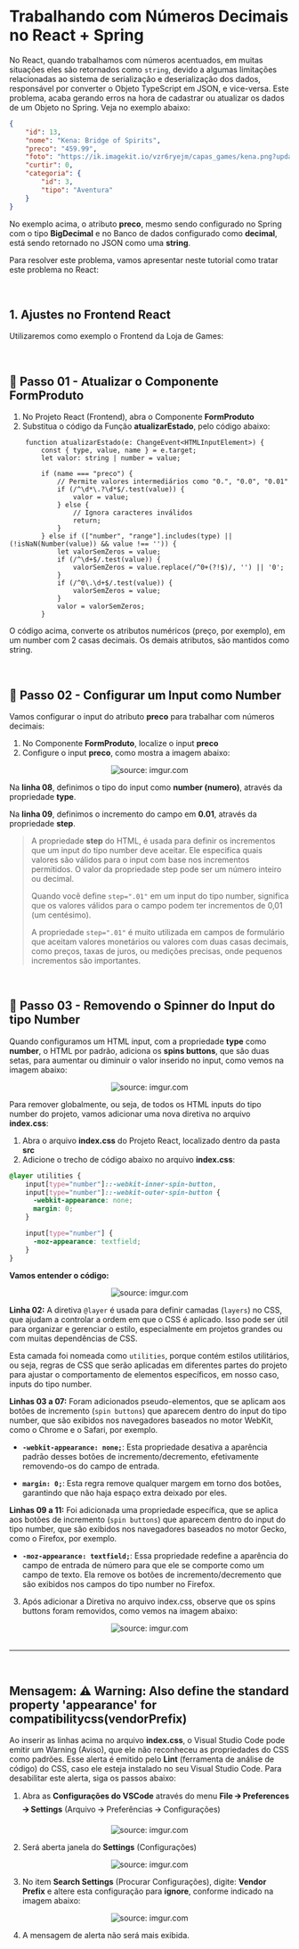 <h1>Trabalhando com Números Decimais no React + Spring</h1>



No React, quando trabalhamos com números acentuados, em muitas situações eles são retornados como `string`, devido a algumas limitações relacionadas ao sistema de serialização e deserialização dos dados, responsável por converter o Objeto TypeScript em JSON, e vice-versa. Este problema, acaba gerando erros na hora de cadastrar ou atualizar os dados de um Objeto no Spring. Veja no exemplo abaixo:

```json
{
	"id": 13,
	"nome": "Kena: Bridge of Spirits",
	"preco": "459.99",
	"foto": "https://ik.imagekit.io/vzr6ryejm/capas_games/kena.png?updatedAt=1714809337058",
	"curtir": 0,
	"categoria": {
		"id": 3,
		"tipo": "Aventura"
	}
}
```

No exemplo acima, o atributo **preco**, mesmo sendo configurado no Spring com o tipo **BigDecimal** e no Banco de dados configurado como **decimal**, está sendo retornado no JSON como uma **string**.

Para resolver este problema, vamos apresentar neste tutorial como tratar este problema no React:

<br />

<h2>1. Ajustes no Frontend React</h2>



Utilizaremos como exemplo o Frontend da Loja de Games:

<br />

<h2>👣 Passo 01 - Atualizar o Componente FormProduto</h2>



1. No Projeto React (Frontend), abra o Componente **FormProduto**
2. Substitua o código da Função **atualizarEstado**, pelo código abaixo:

```tsx
	function atualizarEstado(e: ChangeEvent<HTMLInputElement>) {
		const { type, value, name } = e.target;
		let valor: string | number = value;

		if (name === "preco") {
			// Permite valores intermediários como "0.", "0.0", "0.01"
			if (/^\d*\.?\d*$/.test(value)) {
				valor = value;
			} else {
				// Ignora caracteres inválidos
				return;
			}
		} else if (["number", "range"].includes(type) || (!isNaN(Number(value)) && value !== '')) {
			let valorSemZeros = value;
			if (/^\d+$/.test(value)) {
				valorSemZeros = value.replace(/^0+(?!$)/, '') || '0';
			}
			if (/^0\.\d+$/.test(value)) {
				valorSemZeros = value;
			}
			valor = valorSemZeros;
		}
```

O código acima, converte os atributos numéricos (preço, por exemplo), em um number com 2 casas decimais. Os demais atributos, são mantidos como string.

<br />

<h2>👣 Passo 02 - Configurar um Input como Number</h2>



Vamos configurar o input do atributo **preco** para trabalhar com números decimais:

1. No Componente **FormProduto**, localize o input **preco**
2. Configure o input **preco**, como mostra a imagem abaixo:

<div align="center"><img src="https://i.imgur.com/0y0PXIb.png" title="source: imgur.com" /></div>

Na **linha 08**, definimos o tipo do input como **number (numero)**, através da propriedade **type**.

Na **linha 09**, definimos o incremento do campo em **0.01**, através da propriedade **step**.

> A propriedade **step** do HTML, é usada para definir os incrementos que um input do tipo number deve aceitar. Ele especifica quais valores são válidos para o input com base nos incrementos permitidos. O valor da propriedade step pode ser um número inteiro ou decimal.
>
> Quando você define `step=".01"` em um input do tipo number, significa que os valores válidos para o campo podem ter incrementos de 0,01 (um centésimo).
>
> A propriedade `step=".01"` é muito utilizada em campos de formulário que aceitam valores monetários ou valores com duas casas decimais, como preços, taxas de juros, ou medições precisas, onde pequenos incrementos são importantes.

<br />

<h2>👣 Passo 03 - Removendo o Spinner do Input do tipo Number</h2>



Quando configuramos um HTML input, com a propriedade **type** como **number**, o HTML por padrão, adiciona os **spins buttons**, que são duas setas, para aumentar ou diminuir o valor inserido no input, como vemos na imagem abaixo:

<div align="center"><img src="https://i.imgur.com/49CUD4w.png" title="source: imgur.com" /></div>

Para remover globalmente, ou seja, de todos os HTML inputs do tipo number do projeto, vamos adicionar uma nova diretiva no arquivo **index.css**:

1. Abra o arquivo **index.css** do Projeto React, localizado dentro da pasta **src**
2. Adicione o trecho de código abaixo no arquivo **index.css**:

```css
@layer utilities {
    input[type="number"]::-webkit-inner-spin-button,
    input[type="number"]::-webkit-outer-spin-button {
      -webkit-appearance: none;
      margin: 0;
    }

    input[type="number"] {
      -moz-appearance: textfield;
    }
}
```

**Vamos entender o código:**

<div align="center"><img src="https://i.imgur.com/XydPY6w.png" title="source: imgur.com" /></div>

**Linha 02:** A diretiva `@layer` é usada para definir camadas (`layers`) no CSS, que ajudam a controlar a ordem em que o CSS é aplicado. Isso pode ser útil para organizar e gerenciar o estilo, especialmente em projetos grandes ou com muitas dependências de CSS.

Esta camada foi nomeada como `utilities`, porque contém estilos utilitários, ou seja, regras de CSS que serão aplicadas em diferentes partes do projeto para ajustar o comportamento de elementos específicos, em nosso caso, inputs do tipo number.

**Linhas 03 a 07:** Foram adicionados pseudo-elementos, que se aplicam aos botões de incremento (`spin buttons`) que aparecem dentro do input do tipo number, que são exibidos nos navegadores baseados no motor WebKit, como o  Chrome e o Safari, por exemplo.

- **`-webkit-appearance: none;`**: Esta propriedade desativa a aparência padrão desses botões de incremento/decremento, efetivamente removendo-os do campo de entrada.

- **`margin: 0;`**: Esta regra remove qualquer margem em torno dos botões, garantindo que não haja espaço extra deixado por eles.

**Linhas 09 a 11:** Foi adicionada uma propriedade específica, que se aplica aos botões de incremento (`spin buttons`) que aparecem dentro do input do tipo number, que são exibidos nos navegadores baseados no motor Gecko, como o  Firefox, por exemplo.

- **`-moz-appearance: textfield;`**: Essa propriedade redefine a aparência do campo de entrada de número para que ele se comporte como um campo de texto. Ela remove os botões de incremento/decremento que são exibidos nos campos do tipo number no Firefox.

3. Após adicionar a Diretiva no arquivo index.css, observe que os spins buttons foram removidos, como vemos na imagem abaixo:

<div align="center"><img src="https://i.imgur.com/2D66ufk.png" title="source: imgur.com" /></div>

<br />

<hr>
<br />
<h2>Mensagem: ⚠ Warning: Also define the standard property 'appearance' for compatibilitycss(vendorPrefix)</h2> 




Ao inserir as linhas acima no arquivo **index.css**, o Visual Studio Code pode emitir um Warning (Aviso), que ele não reconheceu as propriedades do CSS como padrões. Esse alerta é emitido pelo **Lint** (ferramenta de análise de código) do CSS, caso ele esteja instalado no seu Visual Studio Code. Para desabilitar este alerta, siga os passos abaixo:

  1. Abra as **Configurações do VSCode** através do menu **File 🡪 Preferences 🡪 Settings** (Arquivo 🡪 Preferências 🡪 Configurações)

<div align="center"><img src="https://i.imgur.com/HHV5tH8.png" title="source: imgur.com" /></div>

2. Será aberta janela do **Settings** (Configurações)

<div align="center"><img src="https://i.imgur.com/FAIEW4J.png" title="source: imgur.com" /></div>

  3. No item **Search Settings** (Procurar Configurações), digite: **Vendor Prefix** e altere esta configuração para **ignore**, conforme indicado na imagem abaixo:

<div align="center"><img src="https://i.imgur.com/edjm487.png" title="source: imgur.com" /></div>

4. A mensagem de alerta não será mais exibida.
